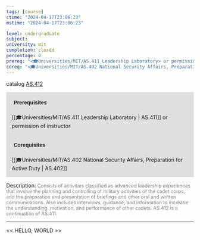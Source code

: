 ```yaml
---
tags: [course]
ctime: "2024-04-17T23:06:23"
mstime: "2024-04-17T23:06:23"

level: undergraduate
subject: 
university: mit
completion: closed
percentage: 0
prereq: "<🎓Universities/MIT/AS.411 Leadership Laboratory> or permission of instructor"
coreq: "<🎓Universities/MIT/AS.402 National Security Affairs, Preparation for Active Duty>"
---
```


catalog [AS.412](http://student.mit.edu/catalog/mASa.html#AS.412)

<span style="display: block; padding: 15px; background-color: rgb(100, 100, 100, 0.2);"><font id="m_prereq15_0" style="display: block; font-family: Arial, sans-serif; font-weight: bold; padding: 5px">Prerequisites</font><br><span id="prereq15_0">[[🎓Universities/MIT/AS.411 Leadership Laboratory | AS.411]] or permission of instructor</span></span>
<span style="display: block; padding: 15px; background-color: rgb(100, 100, 100, 0.2);"><font id="m_coreq15_0" style="display: block; font-family: Arial, sans-serif; font-weight: bold; padding: 5px">Corequisites</font><br><span id="coreq15_0">[[🎓Universities/MIT/AS.402 National Security Affairs, Preparation for Active Duty | AS.402]]</span></span>

<font style="">Description:</font>
<font style="color: grey; font-size: 0.8rem;">Consists of activities classified as advanced leadership experiences that involve the planning and controlling of military activities of the cadet corps, and the preparation and presentation of briefings and other oral and written communications. Also includes interviews, guidance, and information to increase the understanding, motivation, and performance of other cadets. AS.412 is a continuation of AS.411.</font>



---

<< HELLO, WORLD >>
